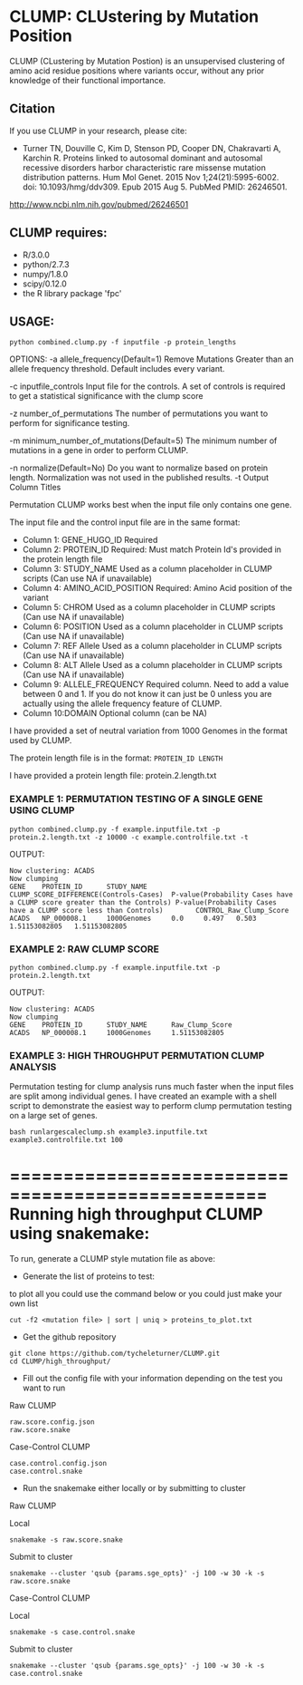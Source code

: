 # CLUMP: CLUstering by Mutation Position

CLUMP (CLustering by Mutation Postion) is an unsupervised clustering of amino acid residue positions where variants occur, without any prior knowledge of their functional importance.

## Citation
If you use CLUMP in your research, please cite:
* Turner TN, Douville C, Kim D, Stenson PD, Cooper DN, Chakravarti A, Karchin R. Proteins linked to autosomal dominant and autosomal recessive disorders harbor characteristic rare missense mutation distribution patterns. Hum Mol Genet. 2015 Nov 1;24(21):5995-6002. doi: 10.1093/hmg/ddv309. Epub 2015 Aug 5. PubMed PMID: 26246501.

http://www.ncbi.nlm.nih.gov/pubmed/26246501

## CLUMP requires: 
* R/3.0.0
* python/2.7.3
* numpy/1.8.0
* scipy/0.12.0
* the R library package 'fpc'


## USAGE:

```
python combined.clump.py -f inputfile -p protein_lengths 
```
OPTIONS:
-a allele_frequency(Default=1)
   Remove Mutations Greater than an allele frequency threshold. Default includes every variant.
   
-c inputfile_controls
   Input file for the controls. A set of controls is required to get a statistical significance with the clump score
 

-z number_of_permutations 
   The number of permutations you want to perform for significance testing. 


-m minimum_number_of_mutations(Default=5) 
   The minimum number of mutations in a gene in order to perform CLUMP.

-n normalize(Default=No)
   Do you want to normalize based on protein length. Normalization was not used in the published results.
-t Output Column Titles

Permutation CLUMP works best when the input file only contains one gene.

The input file and the control input file are in the same format:


* Column 1: GENE_HUGO_ID 	      Required
* Column 2: PROTEIN_ID 	       Required: Must match Protein Id's provided in the protein length file
* Column 3: STUDY_NAME 	       Used as a column placeholder in CLUMP scripts (Can use NA if unavailable)
* Column 4: AMINO_ACID_POSITION  Required: Amino Acid position of the variant
* Column 5: CHROM 	       Used as a column placeholder in CLUMP scripts (Can use NA if unavailable)
* Column 6: POSITION 	       Used as a column placeholder in CLUMP scripts (Can use NA if unavailable)
* Column 7: REF Allele	       Used as a column placeholder in CLUMP scripts (Can use NA if unavailable)
* Column 8: ALT Allele	       Used as a column placeholder in CLUMP scripts (Can use NA if unavailable)
* Column 9: ALLELE_FREQUENCY     Required column. Need to add a value between 0 and 1. If you do not know it can just be 0 unless you are actually using the allele frequency feature of CLUMP.
* Column 10:DOMAIN	       Optional column (can be NA)

I have provided a set of neutral variation from 1000 Genomes in the format used by CLUMP.

The protein length file is in the format:
```PROTEIN_ID LENGTH```

I have provided a protein length file: protein.2.length.txt


### EXAMPLE 1:  PERMUTATION TESTING OF A SINGLE GENE USING CLUMP

```
python combined.clump.py -f example.inputfile.txt -p protein.2.length.txt -z 10000 -c example.controlfile.txt -t 
```

OUTPUT:

```
Now clustering: ACADS
Now clumping
GENE    PROTEIN_ID      STUDY_NAME      CLUMP_SCORE_DIFFERENCE(Controls-Cases)  P-value(Probability Cases have a CLUMP score greater than the Controls) P-value(Probability Cases have a CLUMP score less than Controls)        CONTROL_Raw_Clump_Score
ACADS   NP_000008.1     1000Genomes     0.0     0.497   0.503   1.51153082805   1.51153082805
```

### EXAMPLE 2: RAW CLUMP SCORE

```
python combined.clump.py -f example.inputfile.txt -p protein.2.length.txt
```

OUTPUT:

```
Now clustering: ACADS
Now clumping
GENE    PROTEIN_ID      STUDY_NAME      Raw_Clump_Score
ACADS   NP_000008.1     1000Genomes     1.51153082805
``` 

### EXAMPLE 3: HIGH THROUGHPUT PERMUTATION CLUMP ANALYSIS

Permutation testing for clump analysis runs much faster when the input files are split among individual genes. I have created an example with a shell script to demonstrate the easiest way to perform clump permutation testing on a large set of genes.

```
bash runlargescaleclump.sh example3.inputfile.txt example3.controlfile.txt 100
```

==================================================
Running high throughput CLUMP using snakemake:
==================================================

To run, generate a CLUMP style mutation file as above:

* Generate the list of proteins to test: 

to plot all you could use the command below or you could just make your own list
```
cut -f2 <mutation file> | sort | uniq > proteins_to_plot.txt
```

* Get the github repository 

```
git clone https://github.com/tycheleturner/CLUMP.git
cd CLUMP/high_throughput/
```

* Fill out the config file with your information depending on the test you want to run 

Raw CLUMP 
```
raw.score.config.json 
raw.score.snake
```

Case-Control CLUMP 
```
case.control.config.json 
case.control.snake
```

* Run the snakemake either locally or by submitting to cluster

Raw CLUMP

Local

```
snakemake -s raw.score.snake
```

Submit to cluster

```
snakemake --cluster 'qsub {params.sge_opts}' -j 100 -w 30 -k -s raw.score.snake
```

Case-Control CLUMP

Local

```
snakemake -s case.control.snake
```

Submit to cluster

```
snakemake --cluster 'qsub {params.sge_opts}' -j 100 -w 30 -k -s case.control.snake
```

